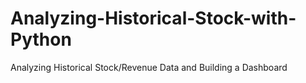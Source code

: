 # Analyzing-Historical-Stock-with-Python
Analyzing Historical Stock/Revenue Data and Building a Dashboard
